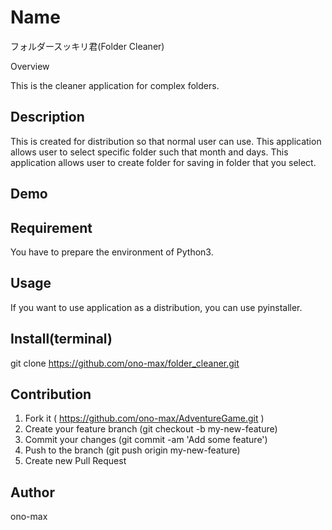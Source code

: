 Name
====
フォルダースッキリ君(Folder Cleaner)

Overview

This is the cleaner application for complex folders.

## Description

This is created for distribution so that normal user can use. This application allows user to select specific folder such that month and days. This application allows user to create folder for saving in folder that you select.

## Demo



## Requirement

You have to prepare the environment of Python3.

## Usage

If you want to use application as a distribution, you can use pyinstaller.

## Install(terminal)

git clone https://github.com/ono-max/folder_cleaner.git

## Contribution

1. Fork it ( https://github.com/ono-max/AdventureGame.git )
2. Create your feature branch (git checkout -b my-new-feature)
3. Commit your changes (git commit -am 'Add some feature')
4. Push to the branch (git push origin my-new-feature)
5. Create new Pull Request

## Author

ono-max
